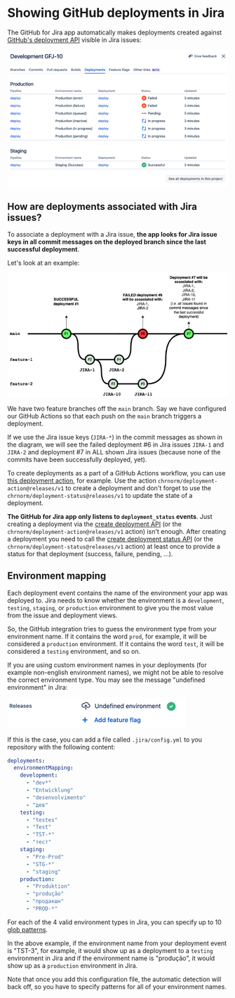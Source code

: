 # Showing GitHub deployments in Jira

The GitHub for Jira app automatically makes deployments created against [GitHub's deployment API](https://docs.github.com/en/rest/reference/repos#deployments) visible in Jira issues:

![Deployments in Jira](./images/deployments-in-jira.png)

## How are deployments associated with Jira issues?

To associate a deployment with a Jira issue, **the app looks for Jira issue keys in all commit messages on the deployed branch since the last successful deployment**.

Let's look at an example:

![Builds are associated by putting Jira issue keys into commit messages](./images/associating-deployments.png)

We have two feature branches off the `main` branch. Say we have configured our GitHub Actions so that each push on the `main` branch triggers a deployment. 

If we use the Jira issue keys (`JIRA-*`) in the commit messages as shown in the diagram, we will see the failed deployment #6 in Jira issues `JIRA-1` and `JIRA-2` and deployment #7 in ALL shown Jira issues (because none of the commits have been successfully deployed, yet).

To create deployments as a part of a GitHub Actions workflow, you can use [this deployment action](https://github.com/chrnorm/deployment-action), for example. Use the action `chrnorm/deployment-action@releases/v1` to create a deployment and don't forget to use the `chrnorm/deployment-status@releases/v1` to update the state of a deployment.

**The GitHub for Jira app only listens to `deployment_status` events**. Just creating a deployment via the [create deployment API](https://docs.github.com/en/rest/reference/repos#create-a-deployment) (or the `chrnorm/deployment-action@releases/v1` action) isn't enough. After creating a deployment you need to call the [create deployment status API](https://docs.github.com/en/rest/reference/repos#create-a-deployment-status) (or the `chrnorm/deployment-status@releases/v1` action) at least once to provide a status for that deployment (success, failure, pending, ...).

## Environment mapping

Each deployment event contains the name of the environment your app was deployed to. Jira needs to know whether the environment is a `development`, `testing`, `staging`, or `production` environment to give you the most value from the issue and deployment views.

So, the GitHub integration tries to guess the environment type from your environment name. If it contains the word `prod`, for example, it will be considered a `production` environment. If it contains the word `test`, it will be considered a `testing` environment, and so on. 

If you are using custom environment names in your deployments (for example non-english environment names), we might not be able to resolve the correct environment type. You may see the message "undefined environment" in Jira: 

![Undefined environment in the Jira issue view](undefined-environment.png)

If this is the case, you can add a file called `.jira/config.yml` to you repository with the following content:

```yaml
deployments:
  environmentMapping:
    development:
      - "dev*"
      - "Entwicklung"
      - "desenvolvimento"
      - "дев"
    testing:
      - "testes"
      - "Test"
      - "TST-*"
      - "тест"
    staging:
      - "Pre-Prod"
      - "STG-*"
      - "staging"
    production:
      - "Produktion"
      - "produção"
      - "продакшн"
      - "PROD-*"
```

For each of the 4 valid environment types in Jira, you can specify up to 10 [glob patterns](https://en.wikipedia.org/wiki/Glob_(programming)). 

In the above example, if the environment name from your deployment event is "TST-3", for example, it would show up as a deployment to a `testing` environment in Jira and if the environment name is "produção", it would show up as a `production` environment in Jira.

Note that once you add this configuration file, the automatic detection will back off, so you have to specify patterns for all of your environment names.